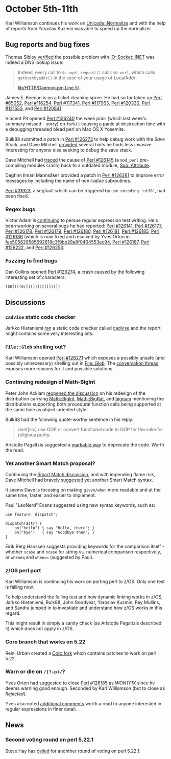 # October 5th-11th

Karl Williamson continues his work on
[Unicode::Normalize](https://metacpan.org/pod/Unicode::Normalize) and with
the help of reports from Yaroslav Kuzmin was able to speed up the normalizer.

## Bug reports and bug fixes

Thomas Sibley [verified](http://nntp.perl.org/group/perl.perl5.porters/231588)
the possible problem with
[IO::Socket::INET](https://metacpan.org/pod/IO::Socket::INET) was indeed
a DNS lookup issue:

> Indeed, every call to `$c->get_request()` calls `$d->url`, which calls
> `gethostbyaddr()` in the case of your usage of LocalAddr:
>
> [lib/HTTP/Daemon.pm Line 51](https://github.com/gisle/http-daemon/blob/master/lib/HTTP/Daemon.pm#L51).

James E. Keenan is on a ticket cleaning spree. He had so far taken up
[Perl #65052](https://rt.perl.org/Ticket/Display.html?id=65052),
[Perl #116254](https://rt.perl.org/Ticket/Display.html?id=116254),
[Perl #117341](https://rt.perl.org/Ticket/Display.html?id=117341),
[Perl #117963](https://rt.perl.org/Ticket/Display.html?id=117963),
[Perl #120330](https://rt.perl.org/Ticket/Display.html?id=120330),
[Perl #121553](https://rt.perl.org/Ticket/Display.html?id=121553),
and [Perl #120841](https://rt.perl.org/Ticket/Display.html?id=120841).

Vincent Pit opened
[Perl #126240](https://rt.perl.org/Ticket/Display.html?id=126240) the week
prior (which last week's summary missed - sorry) on `fork()` causing a
panic at destruction time with a debugging threaded blead perl on Mac OS X
Yosemite.

Bulk88 submitted a patch in
[Perl #126273](https://rt.perl.org/Ticket/Display.html?id=126273) to help
debug work with the *Save Stack*, and Dave Mitchell
[provided](http://nntp.perl.org/group/perl.perl5.porters/231590)
several hints he finds less invasive. Interesting for anyone else seeking
to debug the save stack.

Dave Mitchell had
[traced](http://nntp.perl.org/group/perl.perl5.porters/231596) the cause
of [Perl #126145](https://rt.perl.org/Ticket/Display.html?id=126145) (a
`mod_perl` pre-compiling modules crash) back to a outdated module,
[Sub::Attribute](https://metacpan.org/pod/Sub::Attribute).

Dagfinn Ilmari Mannsåker provided a patch in
[Perl #126281](https://rt.perl.org/Ticket/Display.html?id=126281) to
improve error messages by including the name of non-lvalue subroutines.

[Perl #31923](https://rt.perl.org/Ticket/Display.html?id=31923), a segfault
which can be triggered by `use encoding 'utf8'`, had been fixed.

### Regex bugs

Victor Adam is
[continuing](http://nntp.perl.org/group/perl.perl5.porters/231508)
to persue regular expression test writing. He's
been working on several bugs he had reported:
[Perl #126141](https://rt.perl.org/Ticket/Display.html?id=126141),
[Perl #126177](https://rt.perl.org/Ticket/Display.html?id=126177),
[Perl #126178](https://rt.perl.org/Ticket/Display.html?id=126178),
[Perl #126179](https://rt.perl.org/Ticket/Display.html?id=126179),
[Perl #126180](https://rt.perl.org/Ticket/Display.html?id=126180),
[Perl #126181](https://rt.perl.org/Ticket/Display.html?id=126181),
[Perl #126185](https://rt.perl.org/Ticket/Display.html?id=126185),
[Perl #126186](https://rt.perl.org/Ticket/Display.html?id=126186) (which
is now fixed and resolved by Yves Orton in
[fee505829585692618c3f9bb28a8f0464553ec94](http://perl5.git.perl.org/perl.git/commitdiff/fee505829585692618c3f9bb28a8f0464553ec94),
[Perl #126187](https://rt.perl.org/Ticket/Display.html?id=126187),
[Perl #126222](https://rt.perl.org/Ticket/Display.html?id=126222), and
[Perl #126253](https://rt.perl.org/Ticket/Display.html?id=126253).

### Fuzzing to find bugs

Dan Collins opened
[Perl #126274](https://rt.perl.org/Ticket/Display.html?id=126274), a crash
caused by the following interesting set of characters:

    ($0[(((0/[(())])[()]))])

## Discussions

### `cadvise` static code checker

Jarkko Hietaniemi
[ran](http://nntp.perl.org/group/perl.perl5.porters/231612) a static code checker called
[cadvise](http://h21007.www2.hp.com/portal/site/dspp/menuitem.863c3e4cbcdc3f3515b49c108973a801/?ciid=8b08a31f05f02110a31f05f02110275d6e10RCRD) and
the report might contains some very interesting bits.

### `File::Glob` shelling out?

Karl Williamson opened
[Perl #126271](https://rt.perl.org/Ticket/Display.html?id=126271) which
exposes a possibly unsafe (and possibly unnecessary) shelling out in
[File::Glob](https://metacpan.org/pod/File::Glob). The
[conversation thread](http://nntp.perl.org/group/perl.perl5.porters/231569)
exposes more reasons for it and possible solutions.

### Continuing redesign of Math-BigInt

Peter John Acklam
[reopened the discussion](http://nntp.perl.org/group/perl.perl5.porters/231625)
on his redesign of the distribution carrying
[Math::BigInt](https://metacpan.org/pod/Math::BigInt),
[Math::BigRat](https://metacpan.org/pod/Math::BigRat),
and [bignum](https://metacpan.org/pod/bignum) mentioning the distributions
supporting both procedural function calls being supported at the same time
as object-oriented style.

Bulk88 had the following quote-worthy sentence in his reply:

> dont[sic] use OOP or convert functional code to OOP
> for the sake for religious purity.

Aristotle Pagaltzis suggested a
[markable way](http://nntp.perl.org/group/perl.perl5.porters/231641) to
deprecate the code. Worth the read.

### Yet another Smart Match proposal?

Continuing the
[Smart Match discussion](http://nntp.perl.org/group/perl.perl5.porters/231597),
and with impending flame risk, Dave Mitchell had bravely
[suggested](http://nntp.perl.org/group/perl.perl5.porters/231622)
yet another Smart Match syntax.

It seems Dave is focusing on making `given/when` more readable and at the
same time, faster, and easier to implement.

Paul "LeoNerd" Evans suggested using new syntax keywords, such as:

    use feature 'dispatch';

    dispatch($str) {
        on("hello") { say "Hello, there"; }
        on("bye")   { say "Goodbye then"; }
    }

Eirik Berg Hanssen suggests providing keywords for the comparison itself -
whether `scase` and `ncase` for string vs. numerical comparison respectively, or `wheneq` and `when==` (suggested by Paul).

### z/OS perl port

Karl Williamson is continuing his work on porting perl to z/OS. Only one
test is failing now.

To help understand the failing test and how dynamic linking works in
z/OS, Jarkko Hietaniemi, Bulk88, John Goodyear, Yaroslav Kuzmin,
Ray Mullins, and Sandra jumped in to investiate and understand how z/OS
works in this regard.

This might result in simply a sanity check (as Aristotle Pagaltzis
described it) which does not apply in z/OS.

### Coro branch that works on 5.22

Reini Urban created a [Coro fork](https://github.com/rurban/Coro/tree/5.22)
which contains patches to work on perl 5.22.

### Warn or die on `/(?-p)/`?

Yves Orton had suggested to close
[Perl #126185](https://rt.perl.org/Ticket/Display.html?id=126185)
as *WONTFIX* since he deems warning good enough. Seconded by Karl
Williamson (but to close as *Rejected*).

Yves also noted
[additional comments](http://nntp.perl.org/group/perl.perl5.porters/231667)
worth a read to anyone interested in regular expressions in finer detail.

## News

### Second voting round on perl 5.22.1

Steve Hay has
[called](http://nntp.perl.org/group/perl.perl5.porters/231665)
for anohther round of voting on perl 5.22.1.
